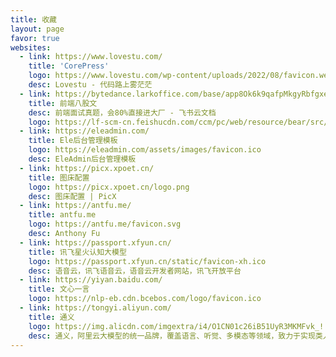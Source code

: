 ```yaml
---
title: 收藏
layout: page
favor: true
websites: 
  - link: https://www.lovestu.com/
    title: 'CorePress'
    logo: https://www.lovestu.com/wp-content/uploads/2022/08/favicon.webp
    desc: Lovestu - 代码路上雾茫茫
  - link: https://bytedance.larkoffice.com/base/app8Ok6k9qafpMkgyRbfgxeEnet?table=tblEnSV2PNAajtWE&view=vewJHSwJVd
    title: 前端八股文
    desc: 前端面试真题，会80%直接进大厂 - 飞书云文档
    logo: https://lf-scm-cn.feishucdn.com/ccm/pc/web/resource/bear/src/common/assets/favicons/icon_file_bitable_nor-32x32.0e0cacddafbc7fd2d308.png
  - link: https://eleadmin.com/
    title: Ele后台管理模板
    logo: https://eleadmin.com/assets/images/favicon.ico
    desc: EleAdmin后台管理模板
  - link: https://picx.xpoet.cn/
    title: 图床配置
    logo: https://picx.xpoet.cn/logo.png
    desc: 图床配置 | PicX
  - link: https://antfu.me/
    title: antfu.me
    logo: https://antfu.me/favicon.svg
    desc: Anthony Fu
  - link: https://passport.xfyun.cn/
    title: 讯飞星火认知大模型
    logo: https://passport.xfyun.cn/static/favicon-xh.ico
    desc: 语音云，讯飞语音云，语音云开发者网站，讯飞开放平台
  - link: https://yiyan.baidu.com/
    title: 文心一言
    logo: https://nlp-eb.cdn.bcebos.com/logo/favicon.ico
  - link: https://tongyi.aliyun.com/
    title: 通义
    logo: https://img.alicdn.com/imgextra/i4/O1CN01c26iB51UyR3MKMFvk_!!6000000002586-2-tps-124-122.png
    desc: 通义，阿里云大模型的统一品牌，覆盖语言、听觉、多模态等领域，致力于实现类人智慧的通用智能。不仅有语言模型产品通义千问和文生图模型产品通义万相，也有基于通义大模型的通义听悟、通义灵码、通义星尘、通义晓蜜、通义点金、通义法睿、通义仁心、通义智文等系列产品及行业应用。 
---
```

